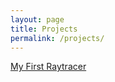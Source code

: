 ```yaml
---
layout: page
title: Projects
permalink: /projects/
---
```


[My First Raytracer](https://github.com/cclint/first-raytracer)